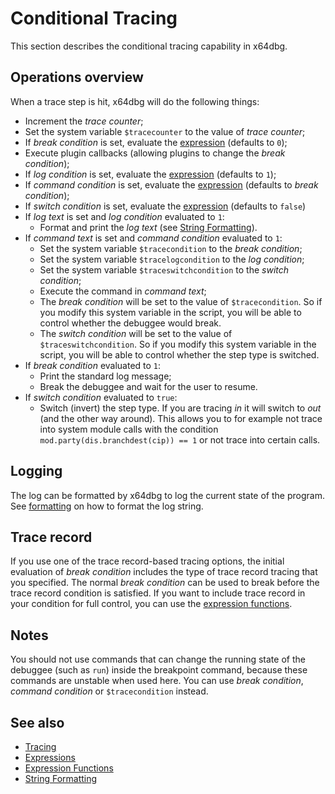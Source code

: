 # Conditional Tracing

This section describes the conditional tracing capability in x64dbg.

## Operations overview

When a trace step is hit, x64dbg will do the following things:

- Increment the *trace counter*;
- Set the system variable `$tracecounter` to the value of *trace counter*;
- If *break condition* is set, evaluate the [expression](Expressions) (defaults to `0`);
- Execute plugin callbacks (allowing plugins to change the *break condition*);
- If *log condition* is set, evaluate the [expression](Expressions) (defaults to `1`);
- If *command condition* is set, evaluate the [expression](Expressions) (defaults to *break condition*);
- If *switch condition* is set, evaluate the [expression](./Expressions.rst) (defaults to `false`)
- If *log text* is set and *log condition* evaluated to `1`:
  - Format and print the *log text* (see [String Formatting](Formatting)).
- If *command text* is set and *command condition* evaluated to `1`:
  - Set the system variable `$tracecondition` to the *break condition*;
  - Set the system variable `$tracelogcondition` to the *log condition*;
  - Set the system variable `$traceswitchcondition` to the *switch condition*;
  - Execute the command in *command text*;
  - The *break condition* will be set to the value of `$tracecondition`. So if you modify this system variable in the script, you will be able to control whether the debuggee would break.
  - The *switch condition* will be set to the value of `$traceswitchcondition`. So if you modify this system variable in the script, you will be able to control whether the step type is switched.
- If *break condition* evaluated to `1`:
  - Print the standard log message; 
  - Break the debuggee and wait for the user to resume.
- If *switch condition* evaluated to `true`:
  - Switch (invert) the step type. If you are tracing *in* it will switch to *out* (and the other way around). This allows you to for example not trace into system module calls with the condition `mod.party(dis.branchdest(cip)) == 1` or not trace into certain calls.

## Logging

The log can be formatted by x64dbg to log the current state of the program. See [formatting](./Formatting) on how to format the log string.

## Trace record

If you use one of the trace record-based tracing options, the initial evaluation of *break condition* includes the type of trace record tracing that you specified. The normal *break condition* can be used to break before the trace record condition is satisfied. If you want to include trace record in your condition for full control, you can use the [expression functions](./Expression-functions).

## Notes

You should not use commands that can change the running state of the debuggee (such as `run`) inside the breakpoint command, because these commands are unstable when used here. You can use *break condition*, *command condition* or `$tracecondition` instead.

## See also

- [Tracing](../commands/tracing/index)
- [Expressions](Expressions)
- [Expression Functions](Expression-functions)
- [String Formatting](Formatting)